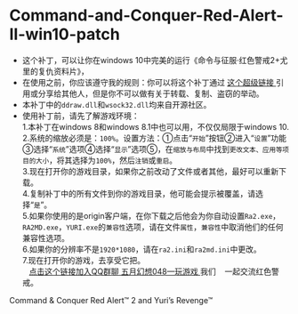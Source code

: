 # Command-and-Conquer-Red-Alert-II-win10-patch<br>
* 这个补丁，可以让你在windows 10中完美的运行《命令与征服·红色警戒2+尤里的复仇资料片》，<br>
* 在使用之前，你应该遵守我的规则：你可以将这个补丁通过 [ 这个超级链接 ]( https://github.com/873578156/Command-and-Conquer-Red-Alert-II-win10-patch )引用或分享给其他人，但是你不可以做有关于转载、复制、盗窃的举动。<br>
* 本补丁中的`ddraw.dll`和`wsock32.dll`均来自开源社区。<br>
* 使用补丁前，请先了解游戏环境：<br>
    1.本补丁在windows 8和windows 8.1中也可以用，不仅仅局限于windows 10.<br>
    2.系统的缩放必须是：`100%`。设置方法：①点击“`开始`”按钮②进入“`设置`”功能③选择“`系统`”选项④选择“`显示`”选项⑤，在`缩放与布局`中找到`更改文本、应用等项目的大小`，将其选择为`100%`，然后`注销`或`重启`。<br>
    3.现在打开你的游戏目录，如果你之前改动了文件或者其他，最好可以重新下载。<br>
    4.复制补丁中的所有文件到你的游戏目录，他可能会提示被覆盖，请选择“`是`”。<br>
    5.如果你使用的是origin客户端，在你下载之后他会为你自动设置`Ra2.exe`，`RA2MD.exe`，`YURI.exe`的`兼容性`选项，请在文件`属性`，`兼容性`中取消他们的任何兼容性选项。<br>
    6.如果你的分辨率不是`1920*1080`，请在`ra2.ini`和`ra2md.ini`中更改。<br>
    7.现在打开你的游戏，去享受它把。<br>
    [点击这个链接加入QQ群聊 五月幻想048—玩游戏 ](https://jq.qq.com/?_wv=1027&k=5HiqSxF) 我们
    一起交流红色警戒。
    
Command & Conquer Red Alert™ 2 and Yuri’s Revenge™
